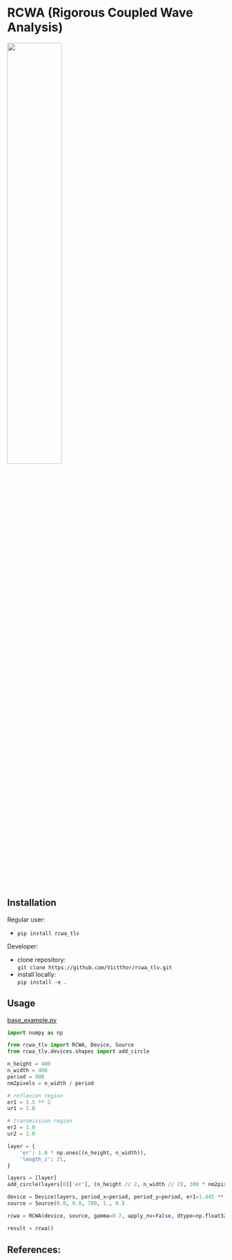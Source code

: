 
# RCWA (Rigorous Coupled Wave Analysis)

<img src=docs/images/Gemini_Generated_Image_z1rgs1z1rgs1z1rg.jpeg width=50% height=50%>

## Installation  

Regular user:  
* `pip install rcwa_tlv`  

Developer:  
* clone repository:  
  `git clone https://github.com/Victthor/rcwa_tlv.git`
* install locally:  
  `pip install -e .`

## Usage  
[base_example.py](examples%2Fbase_example.py)  
```python
import numpy as np

from rcwa_tlv import RCWA, Device, Source
from rcwa_tlv.devices.shapes import add_circle

n_height = 400
n_width = 400
period = 900
nm2pixels = n_width / period

# reflexion region
er1 = 1.5 ** 2
ur1 = 1.0

# transmission region
er2 = 1.0
ur2 = 1.0

layer = {
    'er': 1.0 * np.ones((n_height, n_width)),
    'length_z': 21,
}

layers = [layer]
add_circle(layers[0]['er'], (n_height // 2, n_width // 2), 300 * nm2pixels, er1)

device = Device(layers, period_x=period, period_y=period, er1=1.445 ** 2, ur1=1.0, er2=1.0, ur2=1.0, p=11, q=11)
source = Source(0.0, 0.0, 700, 1., 0.)

rcwa = RCWA(device, source, gamma=0.7, apply_nv=False, dtype=np.float32)

result = rcwa()

```

## References:

